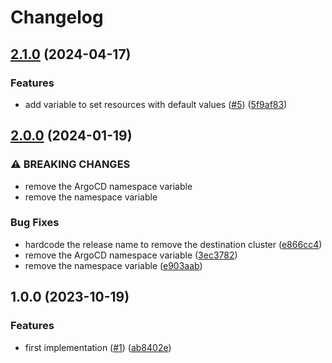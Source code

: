# Changelog

## [2.1.0](https://github.com/camptocamp/devops-stack-module-metrics-server/compare/v2.0.0...v2.1.0) (2024-04-17)


### Features

* add variable to set resources with default values ([#5](https://github.com/camptocamp/devops-stack-module-metrics-server/issues/5)) ([5f9af83](https://github.com/camptocamp/devops-stack-module-metrics-server/commit/5f9af83ebcdb2b63951182554ef7713b995e4f42))

## [2.0.0](https://github.com/camptocamp/devops-stack-module-metrics-server/compare/v1.0.0...v2.0.0) (2024-01-19)


### ⚠ BREAKING CHANGES

* remove the ArgoCD namespace variable
* remove the namespace variable

### Bug Fixes

* hardcode the release name to remove the destination cluster ([e866cc4](https://github.com/camptocamp/devops-stack-module-metrics-server/commit/e866cc4fe1bd178dccfb01365129327598e5e757))
* remove the ArgoCD namespace variable ([3ec3782](https://github.com/camptocamp/devops-stack-module-metrics-server/commit/3ec37829ffb8b029dff0b391d973fc2e6544e2e2))
* remove the namespace variable ([e903aab](https://github.com/camptocamp/devops-stack-module-metrics-server/commit/e903aabcf7294fe58ebf223b8a9b1ac41ba8737e))

## 1.0.0 (2023-10-19)


### Features

* first implementation ([#1](https://github.com/camptocamp/devops-stack-module-metrics-server/issues/1)) ([ab8402e](https://github.com/camptocamp/devops-stack-module-metrics-server/commit/ab8402edab10d17297311cdc6dd1ea0f034e1db5))
